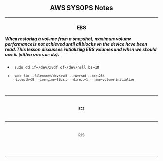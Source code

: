 ## <center>AWS SYSOPS Notes
* * *
### <center>EBS
##### When restoring a volume from a snapshot, maximum volume performance is not achieved until all blocks on the device have been read. This lesson discusses initializing EBS volumes and when we should use it. (either one can do):
* <code> sudo dd if=/dev/xvdf of=/dev/null bs=1M
* <code> sudo fio --filename=/dev/xvdf --rw=read --bs=128k --iodepth=32 --ioengine=libaio --direct=1 --name=volume-initialize



* * *
### <center>EC2



* * *
### <center>RDS
#####



* * *
### <center>
